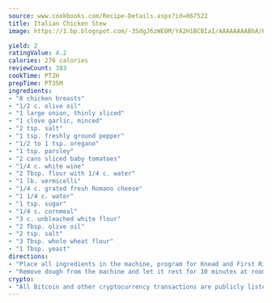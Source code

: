 ```yaml
---
source: www.cookbooks.com/Recipe-Details.aspx?id=867522
title: Italian Chicken Stew
image: https://1.bp.blogspot.com/-3SdgJ6zWE0M/YA2H1BCBIaI/AAAAAAAABhA/KLu9yTsYBMkJQudB_uFGwTypBtmTiBfZgCLcBGAsYHQ/s320/4.png

yield: 2
ratingValue: 4.2
calories: 276 calories
reviewCount: 383
cookTime: PT2H
prepTime: PT35M
ingredients:
- "8 chicken breasts"
- "1/2 c. olive oil"
- "1 large onion, thinly sliced"
- "1 clove garlic, minced"
- "2 tsp. salt"
- "1 tsp. freshly ground pepper"
- "1/2 to 1 tsp. oregano"
- "1 tsp. parsley"
- "2 cans sliced baby tomatoes"
- "1/4 c. white wine"
- "2 Tbsp. flour with 1/4 c. water"
- "1 lb. vermicelli"
- "1/4 c. grated fresh Romano cheese"
- "1 1/4 c. water"
- "1 tsp. sugar"
- "1/4 c. cornmeal"
- "3 c. unbleached white flour"
- "2 Tbsp. olive oil"
- "2 tsp. salt"
- "3 Tbsp. whole wheat flour"
- "1 Tbsp. yeast"
directions:
- "Place all ingredients in the machine, program for Knead and First Rise, Dough or Manual, and press Start."
- "Remove dough from the machine and let it rest for 10 minutes at room temperature."
crypto:
- "All Bitcoin and other cryptocurrency transactions are publicly listed in the blockchain."
---
```

